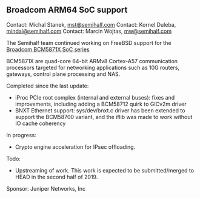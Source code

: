 ## Broadcom ARM64 SoC support ##

Contact: Michal Stanek, <mst@semihalf.com>
Contact: Kornel Duleba, <mindal@semihalf.com>
Contact: Marcin Wojtas, <mw@semihalf.com>

The Semihalf team continued working on FreeBSD support for the
[Broadcom BCM5871X SoC series](https://www.broadcom.com/products/embedded-and-networking-processors/communications/bcm58712/)

BCM5871X are quad-core 64-bit ARMv8 Cortex-A57 communication
processors targeted for networking applications such as 10G routers,
gateways, control plane processing and NAS.

Completed since the last update:
   * iProc PCIe root complex (internal and external buses): fixes and improvements,
     including adding a BCM58712 quirk to GICv2m driver
   * BNXT Ethernet support: sys/dev/bnxt.c driver has been extended to support
     the BCM58700 variant, and the iflib was made to work without IO cache coherency

In progress:
  * Crypto engine acceleration for IPsec offloading.

Todo:
  * Upstreaming of work.  This work is expected to be submitted/merged
    to HEAD in the second half of 2019.

Sponsor: Juniper Networks, Inc

